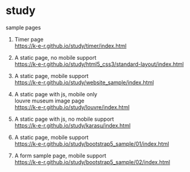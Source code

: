 # study
sample pages

1. Timer page<br>
https://k-e-r.github.io/study/timer/index.html

2. A static page, no mobile support<br>
https://k-e-r.github.io/study/html5_css3/standard-layout/index.html

3. A static page, mobile support<br>
https://k-e-r.github.io/study/website_sample/index.html

4. A static page with js, mobile only<br>
louvre museum image page<br>
https://k-e-r.github.io/study/louvre/index.html

5. A static page with js, no mobile support<br>
https://k-e-r.github.io/study/karasu/index.html

6. A static page, mobile support<br>
https://k-e-r.github.io/study/bootstrap5_sample/01/index.html

7. A form sample page, mobile support<br>
https://k-e-r.github.io/study/bootstrap5_sample/02/index.html
